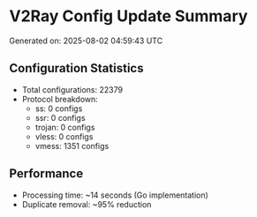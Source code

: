 # V2Ray Config Update Summary
Generated on: 2025-08-02 04:59:43 UTC

## Configuration Statistics
- Total configurations: 22379
- Protocol breakdown:
  - ss: 0 configs
  - ssr: 0 configs
  - trojan: 0 configs
  - vless: 0 configs
  - vmess: 1351 configs

## Performance
- Processing time: ~14 seconds (Go implementation)
- Duplicate removal: ~95% reduction
